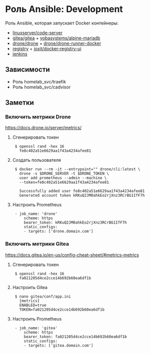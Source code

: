 # Роль Ansible: Development

Роль Ansible, которая запускает Docker контейнеры:

* [linuxserver/code-server](https://hub.docker.com/r/linuxserver/code-server/tags)
* [gitea/gitea](https://hub.docker.com/r/gitea/gitea/tags) + [yobasystems/alpine-mariadb](https://hub.docker.com/r/yobasystems/alpine-mariadb/tags)
* [drone/drone](https://hub.docker.com/r/drone/drone/tags) + [drone/drone-runner-docker](https://hub.docker.com/r/drone/drone-runner-docker/tags)
* [registry](https://hub.docker.com/_/registry?tab=tags) + [joxit/docker-registry-ui](https://hub.docker.com/r/joxit/docker-registry-ui/tags)
* [jenkins](https://www.jenkins.io/)

## Зависимости

* Роль homelab_svc/traefik
* Роль homelab_svc/cadvisor

## Заметки

### Включить метрики Drone

<https://docs.drone.io/server/metrics/>

1. Сгенерировать токен

        $ openssl rand -hex 16
          fe8c402a51e6629aa1f43a4234afee81

1. Создать пользователя

        $ docker run --rm -it --entrypoint="" drone/cli:latest \
          drone -s $DRONE_SERVER -t $DRONE_TOKEN \
          user add prometheus --admin --machine \
          --token=fe8c402a51e6629aa1f43a4234afee81

          Successfully added user fe8c402a51e6629aa1f43a4234afee81
          Generated account token kRKuQ2JM0ahkEo2rjXnz3RCrBG1IfF7h

1. Настроить Prometheus

        - job_name: 'drone'
            scheme: https
            bearer_token: kRKuQ2JM0ahkEo2rjXnz3RCrBG1IfF7h
            static_configs:
            - targets: ['drone.domain.com']

### Включить метрики Gitea

<https://docs.gitea.io/en-us/config-cheat-sheet/#metrics-metrics>

1. Сгенерировать токен

        $ openssl rand -hex 16
          fa021205d4ce2cce14b692b60ea6df1b

1. Настроить Gitea

        $ nano gitea/conf/app.ini
          [metrics]
          ENABLED=true
          TOKEN=fa021205d4ce2cce14b692b60ea6df1b

1. Настроить Prometheus

        - job_name: 'gitea'
            scheme: https
            bearer_token: fa021205d4ce2cce14b692b60ea6df1b
            static_configs:
            - targets: ['gitea.domain.com']
